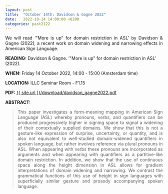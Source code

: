 ```yaml
---
layout: post
title:  "October 14th: Davidson & Gagne 2022" 
date:   2022-10-14 14:00:00 +0200
categories: past2122
---
```


<p style="text-align: justify;">
We will read ‘"More is up" for domain restriction in ASL’ by Davidson & Gagne (2022), a recent work on domain widening and narrowing effects 
in American Sign Language.</p>

<b> READING:</b> Davidson & Gagne. ‘"More is up" for domain restriction in ASL’ (2022). 

<b> WHEN:</b>  Friday 14 October 2022, 14:00 - 15:00 (Amsterdam time)

<b> LOCATION:</b> ILLC Seminar Room - F1.15

<b> PDF:</b>  <a href="{{ site.url }}/download/davidson_gagne2022.pdf"  target="_blank" rel="noopener noreferrer">{{ site.url }}/download/davidson_gagne2022.pdf</a>



<b> ABSTRACT: </b>

<blockquote>
<p style="text-align: justify;">
This paper investigates a form-meaning mapping in American Sign Language (ASL) whereby pronouns, verbs, and quantifiers can be produced progressively higher in signing space to signal a widening of their contextually supplied domains. We show that this is not a gesture-like expression of surprise, uncertainty, or quantity, and is also not equivalent to well-studied domain-widened quantifiers in spoken language, but rather involves reference via plural pronouns in ASL. When appearing with verbs these pronouns are incorporated as arguments and when appearing with quantifiers as a partitive-like domain restriction. In addition, we show that the use of continuous space along the height dimension in ASL allows for gradient interpretations of domain widening and narrowing. We contrast the grammatical functions of this use of height in sign languages with superficially similar gesture and prosody accompanying spoken language.
</p>

</blockquote>
